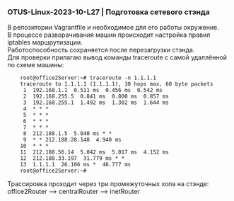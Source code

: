 ### OTUS-Linux-2023-10-L27 | Подготовка сетевого стэнда

В репозитории Vagrantfile и необходимое для его работы окружение.  
В процессе разворачивания машин происходит настройка правил iptables маршрутизации.  
Работоспособность сохраняется после перезагрузки стэнда.  
Для проверки прилагаю вывод команды traceroute с самой удаллённой по схеме машины:  

		root@office2Server:~# traceroute -n 1.1.1.1
		traceroute to 1.1.1.1 (1.1.1.1), 30 hops max, 60 byte packets
		 1  192.168.1.1  0.511 ms  0.456 ms  0.542 ms
		 2  192.168.255.5  0.841 ms  0.800 ms  0.857 ms
		 3  192.168.255.1  1.492 ms  1.302 ms  1.644 ms
		 4  * * *
		 5  * * *
		 6  * * *
		 7  * * *
		 8  212.188.1.5  5.040 ms * *
		 9  * * 212.188.28.148  4.940 ms
		10  * * *
		11  212.188.56.14  5.042 ms  5.017 ms  4.152 ms
		12  212.188.33.197  31.779 ms * *
		13  1.1.1.1  26.106 ms *  46.777 ms
		root@office2Server:~#  

Трассировка проходит через три промежуточных хопа на стэнде: office2Router --> centralRouter --> inetRouter
